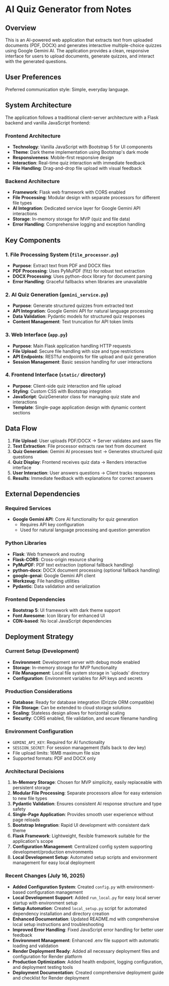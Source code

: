 # AI Quiz Generator from Notes

## Overview

This is an AI-powered web application that extracts text from uploaded documents (PDF, DOCX) and generates interactive multiple-choice quizzes using Google Gemini AI. The application provides a clean, responsive interface for users to upload documents, generate quizzes, and interact with the generated questions.

## User Preferences

Preferred communication style: Simple, everyday language.

## System Architecture

The application follows a traditional client-server architecture with a Flask backend and vanilla JavaScript frontend:

### Frontend Architecture
- **Technology**: Vanilla JavaScript with Bootstrap 5 for UI components
- **Theme**: Dark theme implementation using Bootstrap's dark mode
- **Responsiveness**: Mobile-first responsive design
- **Interaction**: Real-time quiz interaction with immediate feedback
- **File Handling**: Drag-and-drop file upload with visual feedback

### Backend Architecture
- **Framework**: Flask web framework with CORS enabled
- **File Processing**: Modular design with separate processors for different file types
- **AI Integration**: Dedicated service layer for Google Gemini API interactions
- **Storage**: In-memory storage for MVP (quiz and file data)
- **Error Handling**: Comprehensive logging and exception handling

## Key Components

### 1. File Processing System (`file_processor.py`)
- **Purpose**: Extract text from PDF and DOCX files
- **PDF Processing**: Uses PyMuPDF (fitz) for robust text extraction
- **DOCX Processing**: Uses python-docx library for document parsing
- **Error Handling**: Graceful fallbacks when libraries are unavailable

### 2. AI Quiz Generation (`gemini_service.py`)
- **Purpose**: Generate structured quizzes from extracted text
- **API Integration**: Google Gemini API for natural language processing
- **Data Validation**: Pydantic models for structured quiz responses
- **Content Management**: Text truncation for API token limits

### 3. Web Interface (`app.py`)
- **Purpose**: Main Flask application handling HTTP requests
- **File Upload**: Secure file handling with size and type restrictions
- **API Endpoints**: RESTful endpoints for file upload and quiz generation
- **Session Management**: Basic session handling for user interactions

### 4. Frontend Interface (`static/` directory)
- **Purpose**: Client-side quiz interaction and file upload
- **Styling**: Custom CSS with Bootstrap integration
- **JavaScript**: QuizGenerator class for managing quiz state and interactions
- **Template**: Single-page application design with dynamic content sections

## Data Flow

1. **File Upload**: User uploads PDF/DOCX → Server validates and saves file
2. **Text Extraction**: File processor extracts raw text from document
3. **Quiz Generation**: Gemini AI processes text → Generates structured quiz questions
4. **Quiz Display**: Frontend receives quiz data → Renders interactive interface
5. **User Interaction**: User answers questions → Client tracks responses
6. **Results**: Immediate feedback with explanations for correct answers

## External Dependencies

### Required Services
- **Google Gemini API**: Core AI functionality for quiz generation
  - Requires API key configuration
  - Used for natural language processing and question generation

### Python Libraries
- **Flask**: Web framework and routing
- **Flask-CORS**: Cross-origin resource sharing
- **PyMuPDF**: PDF text extraction (optional fallback handling)
- **python-docx**: DOCX document processing (optional fallback handling)
- **google-genai**: Google Gemini API client
- **Werkzeug**: File handling utilities
- **Pydantic**: Data validation and serialization

### Frontend Dependencies
- **Bootstrap 5**: UI framework with dark theme support
- **Font Awesome**: Icon library for enhanced UI
- **CDN-based**: No local JavaScript dependencies

## Deployment Strategy

### Current Setup (Development)
- **Environment**: Development server with debug mode enabled
- **Storage**: In-memory storage for MVP functionality
- **File Management**: Local file system storage in 'uploads' directory
- **Configuration**: Environment variables for API keys and secrets

### Production Considerations
- **Database**: Ready for database integration (Drizzle ORM compatible)
- **File Storage**: Can be extended to cloud storage solutions
- **Scaling**: Stateless design allows for horizontal scaling
- **Security**: CORS enabled, file validation, and secure filename handling

### Environment Configuration
- `GEMINI_API_KEY`: Required for AI functionality
- `SESSION_SECRET`: For session management (falls back to dev key)
- File upload limits: 16MB maximum file size
- Supported formats: PDF and DOCX only

### Architectural Decisions

1. **In-Memory Storage**: Chosen for MVP simplicity, easily replaceable with persistent storage
2. **Modular File Processing**: Separate processors allow for easy extension to new file types
3. **Pydantic Validation**: Ensures consistent AI response structure and type safety
4. **Single-Page Application**: Provides smooth user experience without page reloads
5. **Bootstrap Integration**: Rapid UI development with consistent dark theme
6. **Flask Framework**: Lightweight, flexible framework suitable for the application's scope
7. **Configuration Management**: Centralized config system supporting development/production environments
8. **Local Development Setup**: Automated setup scripts and environment management for easy local deployment

### Recent Changes (July 16, 2025)

- **Added Configuration System**: Created `config.py` with environment-based configuration management
- **Local Development Support**: Added `run_local.py` for easy local server startup with environment setup
- **Setup Automation**: Created `local_setup.py` script for automated dependency installation and directory creation  
- **Enhanced Documentation**: Updated README.md with comprehensive local setup instructions and troubleshooting
- **Improved Error Handling**: Fixed JavaScript error handling for better user feedback
- **Environment Management**: Enhanced .env file support with automatic loading and validation
- **Render Deployment Ready**: Added all necessary deployment files and configuration for Render platform
- **Production Optimization**: Added health endpoint, logging configuration, and deployment testing tools
- **Deployment Documentation**: Created comprehensive deployment guide and checklist for Render deployment